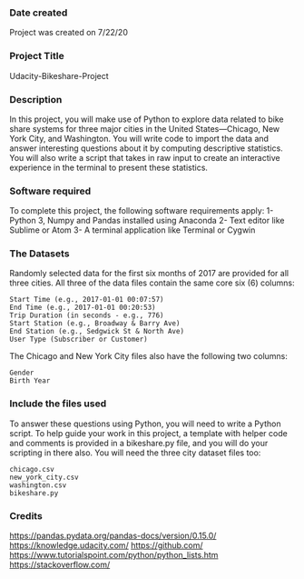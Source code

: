 ﻿
### Date created
Project was created on 7/22/20

### Project Title

Udacity-Bikeshare-Project

### Description
In this project, you will make use of Python to explore data related to bike share systems for three major cities in the United States—Chicago, New York City, and Washington. You will write code to import the data and answer interesting questions about it by computing descriptive statistics. You will also write a script that takes in raw input to create an interactive experience in the terminal to present these statistics.

### Software required

To complete this project, the following software requirements apply:
	1- Python 3, Numpy and Pandas installed using Anaconda
	2- Text editor like Sublime or Atom
	3- A terminal application like Terminal or Cygwin
     
    
### The Datasets

Randomly selected data for the first six months of 2017 are provided for all three cities. All three of the data files contain the same core six (6) columns:

    Start Time (e.g., 2017-01-01 00:07:57)
    End Time (e.g., 2017-01-01 00:20:53)
    Trip Duration (in seconds - e.g., 776)
    Start Station (e.g., Broadway & Barry Ave)
    End Station (e.g., Sedgwick St & North Ave)
    User Type (Subscriber or Customer)

 The Chicago and New York City files also have the following two columns:

    Gender
    Birth Year


### Include the files used
To answer these questions using Python, you will need to write a Python script. To help guide your work in this project, a template with helper code and comments is provided in a bikeshare.py file, and you will do your scripting in there also. You will need the three city dataset files too:

    chicago.csv
    new_york_city.csv
    washington.csv
    bikeshare.py
    
  
### Credits  
https://pandas.pydata.org/pandas-docs/version/0.15.0/
https://knowledge.udacity.com/
https://github.com/
https://www.tutorialspoint.com/python/python_lists.htm
https://stackoverflow.com/


